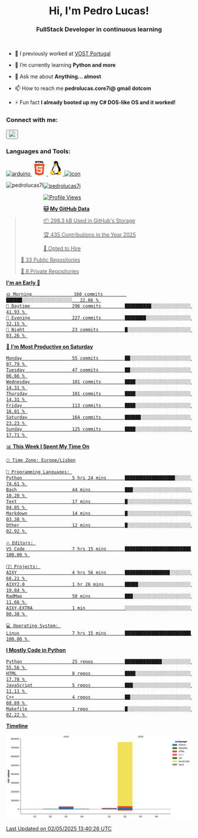 <h1 align="center">Hi, I'm Pedro Lucas!</h1>
<h3 align="center">FullStack Developer in continuous learning</h3>
<br>

- 🔭 I previously worked at [VOST Portugal](https://github.com/vostpt) 

- 🌱 I’m currently learning **Python and more**

- 💬 Ask me about **Anything... almost**

- 📫 How to reach me **pedrolucas.core7i@ gmail dotcom**

- ⚡ Fun fact **I already booted up my C# DOS-like OS and it worked!**

<h3 align="left">Connect with me:</h3>
<p align="left">
    <div display="flex">
        <a href="https://bsky.app/profile/pedrolucas7i.bsky.social">
            <button>
                <img width=45 src="https://upload.wikimedia.org/wikipedia/commons/7/7a/Bluesky_Logo.svg">
            </button>
        </a>
    </div>
</p>
<h3 align="left">Languages and Tools:</h3>
<p align="left"> <a href="https://www.arduino.cc/" target="_blank" rel="noreferrer"> <img src="https://cdn.worldvectorlogo.com/logos/arduino-1.svg" alt="arduino" width="40" height="40"/> </a> <a href="https://www.w3.org/html/" target="_blank" rel="noreferrer"> <img src="https://raw.githubusercontent.com/devicons/devicon/master/icons/html5/html5-original-wordmark.svg" alt="html5" width="40" height="40"/> </a> <a href="https://www.linux.org/" target="_blank" rel="noreferrer"> <img src="https://raw.githubusercontent.com/devicons/devicon/master/icons/linux/linux-original.svg" alt="linux" width="40" height="40"/> </a> <a href="https://www.python.org" target="_blank" rel="noreferrer"> <img src="https://techstack-generator.vercel.app/python-icon.svg" alt="icon" width="40" height="40" />

<p><img align="left" height="194px" src="https://github-readme-stats.vercel.app/api/top-langs?username=pedrolucas7i&show_icons=true&theme=tokyonight&locale=en&layout=compact" alt="pedrolucas7i" /></p><img height="194px" align="center" src="https://github-readme-stats.vercel.app/api?username=pedrolucas7i&show_icons=true&theme=tokyonight&locale=en" alt="pedrolucas7i" />

<!--START_SECTION:waka-->
![Profile Views](http://img.shields.io/badge/Profile%20Views-7-blue)

**🐱 My GitHub Data** 

> 📦 298.3 kB Used in GitHub's Storage 
 > 
> 🏆 435 Contributions in the Year 2025
 > 
> 💼 Opted to Hire
 > 
> 📜 33 Public Repositories 
 > 
> 🔑 8 Private Repositories 
 > 
**I'm an Early 🐤** 

```text
🌞 Morning                160 commits         ██████░░░░░░░░░░░░░░░░░░░   22.66 % 
🌆 Daytime                296 commits         ██████████░░░░░░░░░░░░░░░   41.93 % 
🌃 Evening                227 commits         ████████░░░░░░░░░░░░░░░░░   32.15 % 
🌙 Night                  23 commits          █░░░░░░░░░░░░░░░░░░░░░░░░   03.26 % 
```
📅 **I'm Most Productive on Saturday** 

```text
Monday                   55 commits          ██░░░░░░░░░░░░░░░░░░░░░░░   07.79 % 
Tuesday                  47 commits          ██░░░░░░░░░░░░░░░░░░░░░░░   06.66 % 
Wednesday                101 commits         ████░░░░░░░░░░░░░░░░░░░░░   14.31 % 
Thursday                 101 commits         ████░░░░░░░░░░░░░░░░░░░░░   14.31 % 
Friday                   113 commits         ████░░░░░░░░░░░░░░░░░░░░░   16.01 % 
Saturday                 164 commits         ██████░░░░░░░░░░░░░░░░░░░   23.23 % 
Sunday                   125 commits         ████░░░░░░░░░░░░░░░░░░░░░   17.71 % 
```


📊 **This Week I Spent My Time On** 

```text
🕑︎ Time Zone: Europe/Lisbon

💬 Programming Languages: 
Python                   5 hrs 24 mins       ███████████████████░░░░░░   74.61 % 
Bash                     44 mins             ███░░░░░░░░░░░░░░░░░░░░░░   10.20 % 
Text                     17 mins             █░░░░░░░░░░░░░░░░░░░░░░░░   04.05 % 
Markdown                 14 mins             █░░░░░░░░░░░░░░░░░░░░░░░░   03.38 % 
Other                    12 mins             █░░░░░░░░░░░░░░░░░░░░░░░░   02.92 % 

🔥 Editors: 
VS Code                  7 hrs 15 mins       █████████████████████████   100.00 % 

🐱‍💻 Projects: 
AIXY                     4 hrs 56 mins       █████████████████░░░░░░░░   68.21 % 
AIXY2.0                  1 hr 26 mins        █████░░░░░░░░░░░░░░░░░░░░   19.84 % 
RadMap                   50 mins             ███░░░░░░░░░░░░░░░░░░░░░░   11.66 % 
AIXY-EXTRA               1 min               ░░░░░░░░░░░░░░░░░░░░░░░░░   00.30 % 

💻 Operating System: 
Linux                    7 hrs 15 mins       █████████████████████████   100.00 % 
```

**I Mostly Code in Python** 

```text
Python                   25 repos            ██████████████░░░░░░░░░░░   55.56 % 
HTML                     8 repos             ████░░░░░░░░░░░░░░░░░░░░░   17.78 % 
JavaScript               5 repos             ███░░░░░░░░░░░░░░░░░░░░░░   11.11 % 
C++                      4 repos             ██░░░░░░░░░░░░░░░░░░░░░░░   08.89 % 
Makefile                 1 repo              █░░░░░░░░░░░░░░░░░░░░░░░░   02.22 % 
```



**Timeline**

![Lines of Code chart](https://raw.githubusercontent.com/pedrolucas7i/pedrolucas7i/main/assets/bar_graph.png)


 Last Updated on 02/05/2025 13:40:26 UTC
<!--END_SECTION:waka-->
